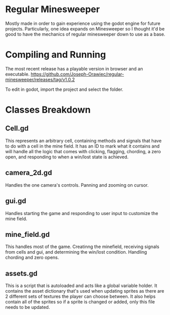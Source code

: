 # Regular Minesweeper
Mostly made in order to gain experience using the godot engine for future projects.
Particularly, one idea expands on Minesweeper so I thought it'd be good to have the mechanics of regular minesweeper down to use as a base.

# Compiling and Running
The most recent release has a playable version in browser and an executable.
https://github.com/Joseph-Orawiec/regular-minesweeper/releases/tag/v1.0.2

To edit in godot, import the project and select the folder.

# Classes Breakdown
## Cell.gd
This represents an arbitrary cell, containing methods and signals that have to do with a cell in the mine field.
It has an ID to mark what it contains and will handle all the logic that comes with clicking, flagging, chording, a zero open, and responding to when a win/lost state is achieved.

## camera_2d.gd
Handles the one camera's controls.
Panning and zooming on cursor.

## gui.gd
Handles starting the game and responding to user input to customize the mine field.

## mine_field.gd
This handles most of the game. Creatinng the minefield, receiving signals from cells and gui, and determining the win/lost condition. 
Handling chording and zero opens.

## assets.gd
This is a script that is autoloaded and acts like a global variable holder.
It contains the asset dictionary that's used when updating sprites as there are 2 different sets of textures the player can choose between.
It also helps contain all of the sprites so if a sprite is changed or added, only this file needs to be updated.
